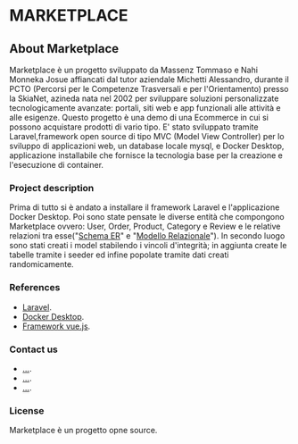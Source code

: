 # MARKETPLACE

## About Marketplace

Marketplace è un progetto sviluppato da Massenz Tommaso e Nahi Monneka Josue affiancati dal tutor aziendale Michetti Alessandro, durante il PCTO (Percorsi per le Competenze Trasversali e per l'Orientamento) presso la SkiaNet, azineda nata nel 2002 per sviluppare soluzioni personalizzate tecnologicamente avanzate: portali, siti web e app funzionali alle attività e alle esigenze.
Questo progetto è una demo di una Ecommerce in cui si possono acquistare prodotti di vario tipo. E' stato sviluppato tramite Laravel,framework open source di tipo MVC (Model View Controller) per lo sviluppo di applicazioni web, un database locale mysql, e Docker Desktop, applicazione installabile che fornisce la tecnologia base per la creazione e l'esecuzione di container.

### Project description

Prima di tutto si è andato a installare il framework Laravel e l'applicazione Docker Desktop. Poi sono state pensate le diverse entità che compongono Marketplace ovvero: User, Order, Product, Category e Review e le relative relazioni tra esse("[Schema ER](./tabelle/marketplace.drawio.pdf)" e "[Modello Relazionale](./tabelle/tabelle-marketplace.pdf)"). In secondo luogo sono stati creati i model stabilendo i vincoli d'integrità; in aggiunta create le tabelle tramite i seeder ed infine popolate tramite dati creati randomicamente.

### References

- [Laravel](https://laravel.com/).
- [Docker Desktop](https://www.docker.com/products/docker-desktop/).
- [Framework vue.js](https://vuejs.org/).

### Contact us

- [...](https://laravel.com/).
- [...](https://www.docker.com/products/docker-desktop/).
- [...](https://vuejs.org/).

### License

 Marketplace è un progetto opne source.
